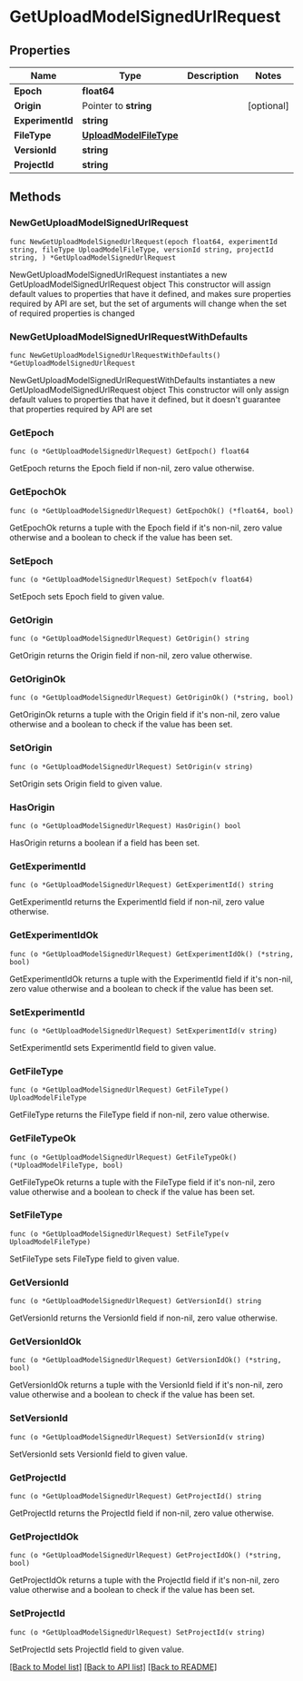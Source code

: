 # GetUploadModelSignedUrlRequest

## Properties

Name | Type | Description | Notes
------------ | ------------- | ------------- | -------------
**Epoch** | **float64** |  | 
**Origin** | Pointer to **string** |  | [optional] 
**ExperimentId** | **string** |  | 
**FileType** | [**UploadModelFileType**](UploadModelFileType.md) |  | 
**VersionId** | **string** |  | 
**ProjectId** | **string** |  | 

## Methods

### NewGetUploadModelSignedUrlRequest

`func NewGetUploadModelSignedUrlRequest(epoch float64, experimentId string, fileType UploadModelFileType, versionId string, projectId string, ) *GetUploadModelSignedUrlRequest`

NewGetUploadModelSignedUrlRequest instantiates a new GetUploadModelSignedUrlRequest object
This constructor will assign default values to properties that have it defined,
and makes sure properties required by API are set, but the set of arguments
will change when the set of required properties is changed

### NewGetUploadModelSignedUrlRequestWithDefaults

`func NewGetUploadModelSignedUrlRequestWithDefaults() *GetUploadModelSignedUrlRequest`

NewGetUploadModelSignedUrlRequestWithDefaults instantiates a new GetUploadModelSignedUrlRequest object
This constructor will only assign default values to properties that have it defined,
but it doesn't guarantee that properties required by API are set

### GetEpoch

`func (o *GetUploadModelSignedUrlRequest) GetEpoch() float64`

GetEpoch returns the Epoch field if non-nil, zero value otherwise.

### GetEpochOk

`func (o *GetUploadModelSignedUrlRequest) GetEpochOk() (*float64, bool)`

GetEpochOk returns a tuple with the Epoch field if it's non-nil, zero value otherwise
and a boolean to check if the value has been set.

### SetEpoch

`func (o *GetUploadModelSignedUrlRequest) SetEpoch(v float64)`

SetEpoch sets Epoch field to given value.


### GetOrigin

`func (o *GetUploadModelSignedUrlRequest) GetOrigin() string`

GetOrigin returns the Origin field if non-nil, zero value otherwise.

### GetOriginOk

`func (o *GetUploadModelSignedUrlRequest) GetOriginOk() (*string, bool)`

GetOriginOk returns a tuple with the Origin field if it's non-nil, zero value otherwise
and a boolean to check if the value has been set.

### SetOrigin

`func (o *GetUploadModelSignedUrlRequest) SetOrigin(v string)`

SetOrigin sets Origin field to given value.

### HasOrigin

`func (o *GetUploadModelSignedUrlRequest) HasOrigin() bool`

HasOrigin returns a boolean if a field has been set.

### GetExperimentId

`func (o *GetUploadModelSignedUrlRequest) GetExperimentId() string`

GetExperimentId returns the ExperimentId field if non-nil, zero value otherwise.

### GetExperimentIdOk

`func (o *GetUploadModelSignedUrlRequest) GetExperimentIdOk() (*string, bool)`

GetExperimentIdOk returns a tuple with the ExperimentId field if it's non-nil, zero value otherwise
and a boolean to check if the value has been set.

### SetExperimentId

`func (o *GetUploadModelSignedUrlRequest) SetExperimentId(v string)`

SetExperimentId sets ExperimentId field to given value.


### GetFileType

`func (o *GetUploadModelSignedUrlRequest) GetFileType() UploadModelFileType`

GetFileType returns the FileType field if non-nil, zero value otherwise.

### GetFileTypeOk

`func (o *GetUploadModelSignedUrlRequest) GetFileTypeOk() (*UploadModelFileType, bool)`

GetFileTypeOk returns a tuple with the FileType field if it's non-nil, zero value otherwise
and a boolean to check if the value has been set.

### SetFileType

`func (o *GetUploadModelSignedUrlRequest) SetFileType(v UploadModelFileType)`

SetFileType sets FileType field to given value.


### GetVersionId

`func (o *GetUploadModelSignedUrlRequest) GetVersionId() string`

GetVersionId returns the VersionId field if non-nil, zero value otherwise.

### GetVersionIdOk

`func (o *GetUploadModelSignedUrlRequest) GetVersionIdOk() (*string, bool)`

GetVersionIdOk returns a tuple with the VersionId field if it's non-nil, zero value otherwise
and a boolean to check if the value has been set.

### SetVersionId

`func (o *GetUploadModelSignedUrlRequest) SetVersionId(v string)`

SetVersionId sets VersionId field to given value.


### GetProjectId

`func (o *GetUploadModelSignedUrlRequest) GetProjectId() string`

GetProjectId returns the ProjectId field if non-nil, zero value otherwise.

### GetProjectIdOk

`func (o *GetUploadModelSignedUrlRequest) GetProjectIdOk() (*string, bool)`

GetProjectIdOk returns a tuple with the ProjectId field if it's non-nil, zero value otherwise
and a boolean to check if the value has been set.

### SetProjectId

`func (o *GetUploadModelSignedUrlRequest) SetProjectId(v string)`

SetProjectId sets ProjectId field to given value.



[[Back to Model list]](../README.md#documentation-for-models) [[Back to API list]](../README.md#documentation-for-api-endpoints) [[Back to README]](../README.md)


